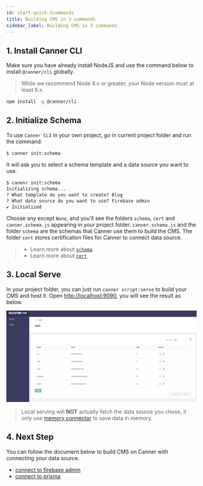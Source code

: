 ```yaml
---
id: start-quick-3commands
title: Building CMS in 3 commands
sidebar_label: Building CMS in 3 commands
---
```


## 1. Install Canner CLI

Make sure you have already install NodeJS and use the command below to install `@canner/cli` globally.

> While we recommend Node 8.x or greater, your Node version must at least 6.x.

```sh
npm install -g @canner/cli
```

## 2. Initialize Schema

To use `Canner CLI` in your own project, go in current project folder and run the command:

```shell
$ canner init:schema
```

It will ask you to select a schema template and a data source you want to use.

```shell
$ canenr init:schema
Initializing schema...
? What template do you want to create? Blog
? What data source do you want to use? Firebase admin
✔ Initialized
```

Choose any except `None`, and you'll see the folders `schema`, `cert` and `canner.schema.js` appearing in your project folder. `canner.schema.js` and the folder `schema` are the schemas that Canner use them to build the CMS. The folder `cert` stores certification files for Canner to connect data source.

> - Learn more about [`schema`](file-canner-schema-js.md)
> - Learn more about [`cert`](file-cert.md) 

## 3. Local Serve

In your project folder, you can just run `canner script:serve` to build your CMS and host it. Open [http://localhost:9090](http://localhost:9090), you will see the result as below.

![users-cms](/docs/assets/users-cms.png)


> Local serving will **NOT** actually fetch the data source you chose, it only use [memory connector](guides-connector.md#memoryconnector) to save data in memory.


## 4. Next Step

You can follow the document below to build CMS on Canner with connecting your data source.

- [connect to firebase admin](start-quick-firebase.md)
- [connect to prisma](start-quick-prisma.md)
